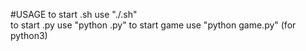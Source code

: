 #USAGE
to start <name>.sh use "./<name>.sh"\
to start <name>.py use "python <name>.py"
to start game use "python game.py" (for python3)
